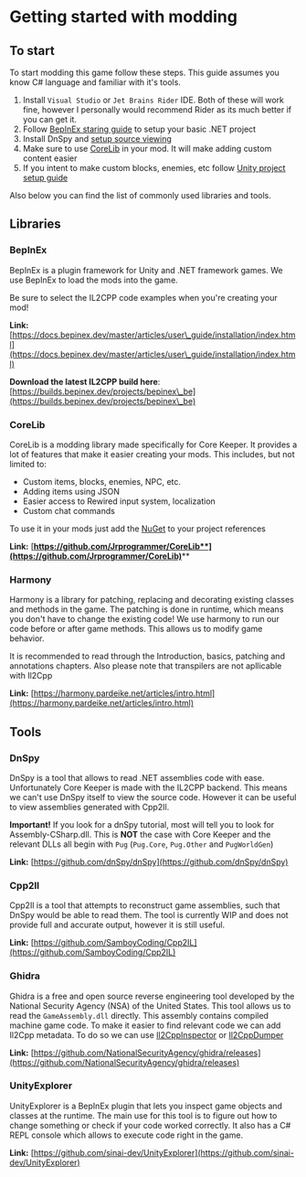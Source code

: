 # Getting started with modding

## To start

To start modding this game follow these steps. This guide assumes you know C# language and familiar with it's tools.&#x20;

1. Install `Visual Studio` or `Jet Brains Rider` IDE. Both of these will work fine, however I personally would recommend Rider as its much better if you can get it.
2. Follow [BepInEx staring guide](https://docs.bepinex.dev/master/articles/dev\_guide/plugin\_tutorial/index.html) to setup your basic .NET project
3. Install DnSpy and [setup source viewing](how-to-view-game-source-code.md)
4. Make sure to use [CoreLib](https://github.com/Jrprogrammer/CoreLib) in your mod. It will make adding custom content easier
5. If you intent to make custom blocks, enemies, etc follow [Unity project setup guide](getting-the-assets-in-unity.md)

Also below you can find the list of commonly used libraries and tools.

## Libraries

### BepInEx

BepInEx is a plugin framework for Unity and .NET framework games. We use BepInEx to load the mods into the game.

Be sure to select the IL2CPP code examples when you're creating your mod!

**Link:** [https://docs.bepinex.dev/master/articles/user\_guide/installation/index.html](https://docs.bepinex.dev/master/articles/user\_guide/installation/index.html)

**Download the latest IL2CPP build here**: [https://builds.bepinex.dev/projects/bepinex\_be](https://builds.bepinex.dev/projects/bepinex\_be)

### CoreLib

CoreLib is a modding library made specifically for Core Keeper. It provides a lot of features that make it easier creating your mods. This includes, but not limited to:

* Custom items, blocks, enemies, NPC, etc.
* Adding items using JSON
* Easier access to Rewired input system, localization
* Custom chat commands

To use it in your mods just add the [NuGet](https://www.nuget.org/packages/CoreKeeper.Modding.CoreLib/) to your project references

**Link:** [**https://github.com/Jrprogrammer/CoreLib**](https://github.com/Jrprogrammer/CoreLib)****

### Harmony

Harmony is a library for patching, replacing and decorating existing classes and methods in the game. The patching is done in runtime, which means you don't have to change the existing code! We use harmony to run our code before or after game methods. This allows us to modify game behavior.

It is recommended to read through the Introduction, basics, patching and annotations chapters. Also please note that transpilers are not apllicable with Il2Cpp

**Link:** [https://harmony.pardeike.net/articles/intro.html](https://harmony.pardeike.net/articles/intro.html)

## Tools

### DnSpy

DnSpy is a tool that allows to read .NET assemblies code with ease. Unfortunately Core Keeper is made with the IL2CPP backend. This means we can't use DnSpy itself to view the source code. However it can be useful to view assemblies generated with Cpp2Il.

**Important!** If you look for a dnSpy tutorial, most will tell you to look for Assembly-CSharp.dll. This is **NOT** the case with Core Keeper and the relevant DLLs all begin with `Pug` (`Pug.Core`, `Pug.Other` and `PugWorldGen`)

**Link:** [https://github.com/dnSpy/dnSpy](https://github.com/dnSpy/dnSpy)

### Cpp2Il

Cpp2Il is a tool that attempts to reconstruct game assemblies, such that DnSpy would be able to read them. The tool is currently WIP and does not provide full and accurate output, however it is still useful.

**Link:** [https://github.com/SamboyCoding/Cpp2IL](https://github.com/SamboyCoding/Cpp2IL)

### Ghidra

Ghidra is a free and open source reverse engineering tool developed by the National Security Agency (NSA) of the United States. This tool allows us to read the `GameAssembly.dll` directly. This assembly contains compiled machine game code. To make it easier to find relevant code we can add Il2Cpp metadata. To do so we can use [Il2CppInspector](https://github.com/djkaty/Il2CppInspector) or [Il2CppDumper](https://github.com/Perfare/Il2CppDumper)

**Link:** [https://github.com/NationalSecurityAgency/ghidra/releases](https://github.com/NationalSecurityAgency/ghidra/releases)

### UnityExplorer

UnityExplorer is a BepInEx plugin that lets you inspect game objects and classes at the runtime. The main use for this tool is to figure out how to change something or check if your code worked correctly. It also has a C# REPL console which allows to execute code right in the game.

**Link:** [https://github.com/sinai-dev/UnityExplorer](https://github.com/sinai-dev/UnityExplorer)
